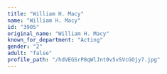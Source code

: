 ```yaml
---
title: "William H. Macy"
name: "William H. Macy"
id: "3905"
original_name: "William H. Macy"
known_for_department: "Acting"
gender: "2"
adult: "false"
profile_path: "/hdVEGSrP8qWlJnt0v5vSVcGOjy7.jpg"
---
```

